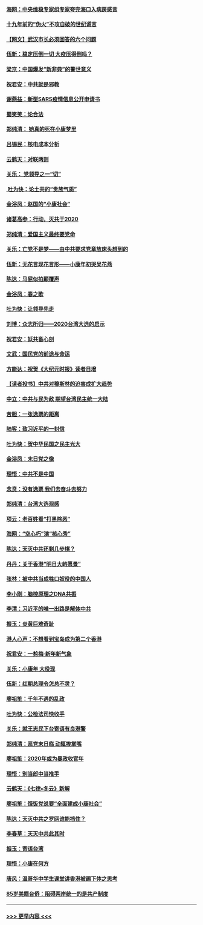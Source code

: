 #### [海网：中央维稳专家组专家夸完海口入病房感言](../pages/nsc993/n11815138.md?t=01240401) 
#### [十九年前的“伪火”不攻自破的世纪谎言](../pages/nsc993/n11813238.md?t=01240401) 
#### [【网文】武汉市长必须回答的六个问题](../pages/nsc993/n11813848.md?t=01240401) 
#### [伍新：稳定压倒一切 大疫压得倒吗？](../pages/nsc993/n11812634.md?t=01240401) 
#### [梁京：中国爆发“新非典”的警世意义](../pages/nsc993/n11812554.md?t=01240401) 
#### [祝君安：中共就是邪教](../pages/nsc993/n11812431.md?t=01240401) 
#### [谢燕益：新型SARS疫情信息公开申请书](../pages/nsc993/n11808840.md?t=01240401) 
#### [蜀笑笑：论合法](../pages/nsc993/n11808064.md?t=01240401) 
#### [郑纯清： 她真的死在小康梦里](../pages/nsc993/n11806623.md?t=01240401) 
#### [吕锡民：核电成本分析](../pages/nsc993/n11806284.md?t=01240401) 
#### [云鹤天：对联两则](../pages/nsc993/n11805957.md?t=01240401) 
#### [关乐： 党领导之一“切”](../pages/nsc993/n11804505.md?t=01240401) 
#### [ 吐为快：论土共的“贵族气质”](../pages/nsc993/n11804490.md?t=01240401) 
#### [金浴凤：赵国的“小康社会”](../pages/nsc993/n11804452.md?t=01240401) 
#### [诸葛高参：行动，灭共于2020](../pages/nsc993/n11804120.md?t=01240401) 
#### [郑纯清：爱国主义最终要党命](../pages/nsc993/n11802197.md?t=01240401) 
#### [关乐：亡党不是梦——由中共要求党章放床头想到的](../pages/nsc993/n11802156.md?t=01240401) 
#### [伍新：无花言现花言形——小康年初哭吴花燕](../pages/nsc993/n11800044.md?t=01240401) 
#### [陈达：马屁似拍颠覆声](../pages/nsc993/n11800010.md?t=01240401) 
#### [金浴凤：春之歌](../pages/nsc993/n11797687.md?t=01240401) 
#### [吐为快：让领导先走](../pages/nsc993/n11797512.md?t=01240401) 
#### [刘博：众志所归——2020台湾大选的启示](../pages/nsc993/n11796878.md?t=01240401) 
#### [祝君安：妖共畜心剖](../pages/nsc993/n11794273.md?t=01240401) 
#### [文武：国民党的前途与命运](../pages/nsc993/n11794198.md?t=01240401) 
#### [方能达：祝贺《大纪元时报》读者日增](../pages/nsc993/n11793807.md?t=01240401) 
#### [【读者投书】中共对穆斯林的迫害成扩大趋势](../pages/nsc993/n11791371.md?t=01240401) 
#### [中立：中共与民为敌 期望台湾民主统一大陆](../pages/nsc993/n11790392.md?t=01240401) 
#### [苦胆：一张选票的距离](../pages/nsc993/n11788914.md?t=01240401) 
#### [陆客：致习近平的一封信](../pages/nsc993/n11788867.md?t=01240401) 
#### [吐为快：贺中华民国之民主光大](../pages/nsc993/n11788618.md?t=01240401) 
#### [金浴凤：末日党之像](../pages/nsc993/n11787475.md?t=01240401) 
#### [理悟：中共不是中国](../pages/nsc993/n11787463.md?t=01240401) 
#### [念贲：没有选票  我们去奋斗去努力](../pages/nsc993/n11787398.md?t=01240401) 
#### [郑纯清：台湾大选观感](../pages/nsc993/n11786210.md?t=01240401) 
#### [项云：老百姓看“打黑除恶”](../pages/nsc993/n11785398.md?t=01240401) 
#### [海网：“空心朽”演“核心秀”](../pages/nsc993/n11783874.md?t=01240401) 
#### [陈达：天灭中共还剩几步棋？](../pages/nsc993/n11783719.md?t=01240401) 
#### [丹丹：关于香港“明日大屿愿景”](../pages/nsc993/n11783273.md?t=01240401) 
#### [张林：被中共当成牲口奴役的中国人](../pages/nsc993/n11782397.md?t=01240401) 
#### [李小刚：脑控原理之DNA共振](../pages/nsc993/n11780962.md?t=01240401) 
#### [李清：习近平的唯一出路是解体中共](../pages/nsc993/n11780866.md?t=01240401) 
#### [振玉：炎黄巨难奇耻](../pages/nsc993/n11779632.md?t=01240401) 
#### [港人心声：不想看到宝岛成为第二个香港](../pages/nsc993/n11778817.md?t=01240401) 
#### [祝君安：一剪梅‧新年新气象](../pages/nsc993/n11776340.md?t=01240401) 
#### [关乐：小康年 大役现](../pages/nsc993/n11774213.md?t=01240401) 
#### [伍新：红朝总理令怎总不灵？](../pages/nsc993/n11770813.md?t=01240401) 
#### [廖祖笙：千年不遇的乱政](../pages/nsc993/n11770373.md?t=01240401) 
#### [吐为快：公检法司快收手](../pages/nsc993/n11770359.md?t=01240401) 
#### [关乐：就王志民下台寄语有良港警](../pages/nsc993/n11769903.md?t=01240401) 
#### [郑纯清：恶党末日临 动辄挨掌嘴](../pages/nsc993/n11769356.md?t=01240401) 
#### [廖祖笙：2020年或为暴政收官年](../pages/nsc993/n11768216.md?t=01240401) 
#### [理悟：别当郎中当推手](../pages/nsc993/n11768243.md?t=01240401) 
#### [云鹤天：《七律▪冬云》新解](../pages/nsc993/n11768204.md?t=01240401) 
#### [廖祖笙：饿饭党说要“全面建成小康社会”](../pages/nsc993/n11767482.md?t=01240401) 
#### [陈达：天灭中共之罗网谁能挡住？](../pages/nsc993/n11767465.md?t=01240401) 
#### [李春草：天灭中共此其时](../pages/nsc993/n11767452.md?t=01240401) 
#### [振玉：寄语台湾](../pages/nsc993/n11767432.md?t=01240401) 
#### [理悟：小康在何方](../pages/nsc993/n11767394.md?t=01240401) 
#### [唐风：温哥华中学生课堂讲香港被踢下体之思考](../pages/nsc993/n11766848.md?t=01240401) 
#### [85岁美籍台侨：阻碍两岸统一的是共产制度](../pages/nsc993/n11765043.md?t=01240401) 

----
#### [ >>> 更早内容 <<< ](../indexes/nsc993-earlier.md)
